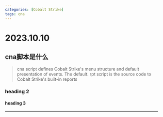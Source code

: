 ```yaml
---
categories: [Cobalt Strike]
tags: cna
---
```

# 2023.10.10
## cna脚本是什么
> cna script defines Cobalt Strike's menu structure and default presentation of events. The default. rpt script is the source code to Cobalt Strike's built-in reports
### heading 2
#### heading 3
***